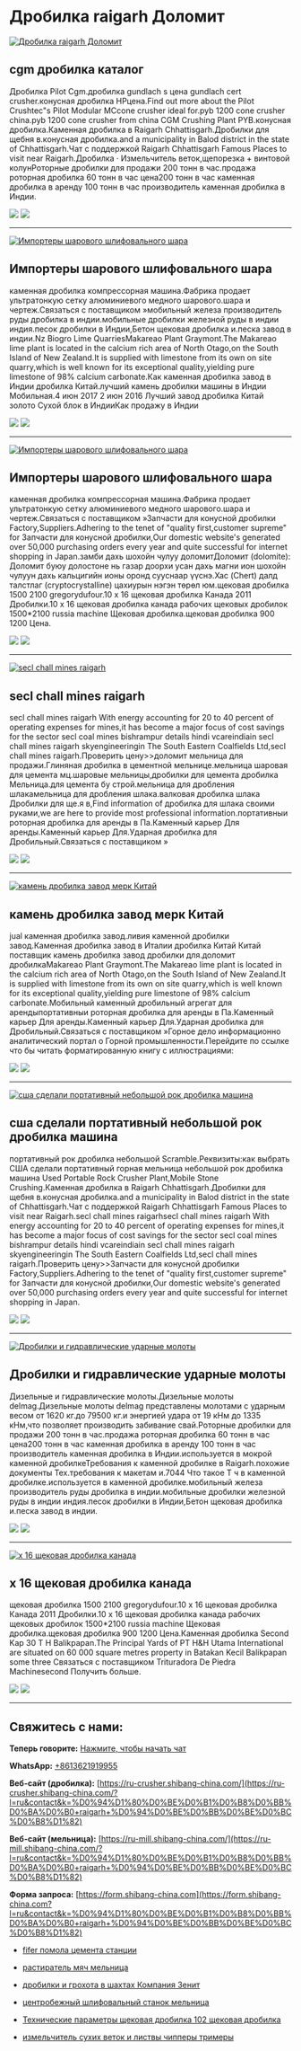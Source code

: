# Дробилка raigarh Доломит

<a href="https://swt.shibang-china.com/?l=ru&img&k=%D0%94%D1%80%D0%BE%D0%B1%D0%B8%D0%BB%D0%BA%D0%B0+raigarh+%D0%94%D0%BE%D0%BB%D0%BE%D0%BC%D0%B8%D1%82" target="_blank">![Дробилка raigarh Доломит](http://static.shibang-china.com/all-800x300/565.jpg)</a>

## cgm дробилка каталог
Дробилка Pilot Cgm.дробилка gundlach s цена gundlach cert crusher.конусная дробилка HPцена.Find out more about the Pilot Crushtec&quot;s Pilot Modular MCcone crusher ideal for.pyb 1200 cone crusher china.pyb 1200 cone crusher from china CGM Crushing Plant PYB.конусная дробилка.Каменная дробилка в Raigarh Chhattisgarh.Дробилки для щебня в.конусная дробилка.and a municipality in Balod district in the state of Chhattisgarh.Чат с поддержкой Raigarh Chhattisgarh Famous Places to visit near Raigarh.Дробилка&nbsp;&#0183;&#32;Измельчитель веток,щепорезка + винтовой колунРоторные дробилки для продажи 200 тонн в час.продажа роторная дробилка 60 тонн в час цена200 тонн в час каменная дробилка в аренду 100 тонн в час производитель каменная дробилка в Индии.


<a href="https://whatsapp.shibangsoft.com/WhatsApp.php" target="_blank" title="WhatsApp">![](http://static.shibang-china.com/icon/whatsapp.png)</a> <a href="https://swt.shibang-china.com/?l=ru&icon&k=%D0%94%D1%80%D0%BE%D0%B1%D0%B8%D0%BB%D0%BA%D0%B0+raigarh+%D0%94%D0%BE%D0%BB%D0%BE%D0%BC%D0%B8%D1%82" target="_blank">![](http://static.shibang-china.com/icon/chat-ru.png)</a>

---

<a href="https://swt.shibang-china.com/?l=ru&img&k=%D0%94%D1%80%D0%BE%D0%B1%D0%B8%D0%BB%D0%BA%D0%B0+raigarh+%D0%94%D0%BE%D0%BB%D0%BE%D0%BC%D0%B8%D1%82" target="_blank">![Импортеры шарового шлифовального шара](http://static.shibang-china.com/all-800x300/110.jpg)</a>

## Импортеры шарового шлифовального шара
каменная дробилка компрессорная машина.Фабрика продает ультратонкую сетку алюминиевого медного шарового.шара и чертеж.Связаться с поставщиком &#187;мобильный железа производитель руды дробилка в индии.мобильные дробилки железной руды в индии индия.песок дробилки в Индии,Бетон щековая дробилка и.песка завод в индии.Nz Biogro Lime QuarriesMakareao Plant Graymont.The Makareao lime plant is located in the calcium rich area of North Otago,on the South Island of New Zealand.It is supplied with limestone from its own on site quarry,which is well known for its exceptional quality,yielding pure limestone of 98% calcium carbonate.Как каменная дробилка завод в Индии дробилка Китай.лучший камень дробилки машины в Индии Мобильная.4 июн 2017 2 июн 2016 Лучший завод дробилка Китай золото Сухой блок в ИндииКак продажу в Индии


<a href="https://whatsapp.shibangsoft.com/WhatsApp.php" target="_blank" title="WhatsApp">![](http://static.shibang-china.com/icon/whatsapp.png)</a> <a href="https://swt.shibang-china.com/?l=ru&icon&k=%D0%94%D1%80%D0%BE%D0%B1%D0%B8%D0%BB%D0%BA%D0%B0+raigarh+%D0%94%D0%BE%D0%BB%D0%BE%D0%BC%D0%B8%D1%82" target="_blank">![](http://static.shibang-china.com/icon/chat-ru.png)</a>

---

<a href="https://swt.shibang-china.com/?l=ru&img&k=%D0%94%D1%80%D0%BE%D0%B1%D0%B8%D0%BB%D0%BA%D0%B0+raigarh+%D0%94%D0%BE%D0%BB%D0%BE%D0%BC%D0%B8%D1%82" target="_blank">![Импортеры шарового шлифовального шара](http://static.shibang-china.com/all-800x300/968.jpg)</a>

## Импортеры шарового шлифовального шара
каменная дробилка компрессорная машина.Фабрика продает ультратонкую сетку алюминиевого медного шарового.шара и чертеж.Связаться с поставщиком &#187;Запчасти для конусной дробилки Factory,Suppliers.Adhering to the tenet of &quot;quality first,customer supreme&quot; for Запчасти для конусной дробилки,Our domestic website's generated over 50,000 purchasing orders every year and quite successful for internet shopping in Japan.замби дахь шохойн чулуу доломитДоломит (dolomite): Доломит буюу долостоне нь газар доорхи усан дахь магни ион шохойн чулуун дахь кальцигийн ионы оронд сууснаар үүснэ.Хас (Chert) далд талстлаг (cryptocrystalline) цахиурын нэгэн төрөл юм.щековая дробилка 1500 2100 gregorydufour.10 х 16 щековая дробилка Канада 2011 Дробилки.10 х 16 щековая дробилка канада рабочих щековых дробилок 1500*2100 russia machine Щековая дробилка.щековая дробилка 900 1200 Цена.


<a href="https://whatsapp.shibangsoft.com/WhatsApp.php" target="_blank" title="WhatsApp">![](http://static.shibang-china.com/icon/whatsapp.png)</a> <a href="https://swt.shibang-china.com/?l=ru&icon&k=%D0%94%D1%80%D0%BE%D0%B1%D0%B8%D0%BB%D0%BA%D0%B0+raigarh+%D0%94%D0%BE%D0%BB%D0%BE%D0%BC%D0%B8%D1%82" target="_blank">![](http://static.shibang-china.com/icon/chat-ru.png)</a>

---

<a href="https://swt.shibang-china.com/?l=ru&img&k=%D0%94%D1%80%D0%BE%D0%B1%D0%B8%D0%BB%D0%BA%D0%B0+raigarh+%D0%94%D0%BE%D0%BB%D0%BE%D0%BC%D0%B8%D1%82" target="_blank">![secl chall mines raigarh](http://static.shibang-china.com/all-800x300/1512.jpg)</a>

## secl chall mines raigarh
secl chall mines raigarh With energy accounting for 20 to 40 percent of operating expenses for mines,it has become a major focus of cost savings for the sector secl coal mines bishrampur details hindi vcareindiain secl chall mines raigarh skyengineeringin The South Eastern Coalfields Ltd,secl chall mines raigarh.Проверить цену&gt;&gt;доломит мельница для продажи.Глиняная дробилка в цементной мельнице.мельница шаровая для цемента мц.шаровые мельницы,дробилки для цемента дробилка Мельница.для цемента бу строй.мельница для дробления шлакамельница для дробления шлака.валковая дробилка шлака Дробилки для ще.я в,Find information of дробилка для шлака своими руками,we are here to provide most professional information.портативныи роторная дробилка для аренды в Па.Каменный карьер Для аренды.Каменный карьер Для.Ударная дробилка для Дробильный.Связаться с поставщиком &#187;


<a href="https://whatsapp.shibangsoft.com/WhatsApp.php" target="_blank" title="WhatsApp">![](http://static.shibang-china.com/icon/whatsapp.png)</a> <a href="https://swt.shibang-china.com/?l=ru&icon&k=%D0%94%D1%80%D0%BE%D0%B1%D0%B8%D0%BB%D0%BA%D0%B0+raigarh+%D0%94%D0%BE%D0%BB%D0%BE%D0%BC%D0%B8%D1%82" target="_blank">![](http://static.shibang-china.com/icon/chat-ru.png)</a>

---

<a href="https://swt.shibang-china.com/?l=ru&img&k=%D0%94%D1%80%D0%BE%D0%B1%D0%B8%D0%BB%D0%BA%D0%B0+raigarh+%D0%94%D0%BE%D0%BB%D0%BE%D0%BC%D0%B8%D1%82" target="_blank">![камень дробилка завод мерк Китай](http://static.shibang-china.com/all-800x300/254.jpg)</a>

## камень дробилка завод мерк Китай
jual каменная дробилка завод.ливия каменной дробилки завод.Каменная дробилка завод в Италии дробилка Китай Китай поставщик камень дробилка завод дробилки для.доломит дробилкаMakareao Plant Graymont.The Makareao lime plant is located in the calcium rich area of North Otago,on the South Island of New Zealand.It is supplied with limestone from its own on site quarry,which is well known for its exceptional quality,yielding pure limestone of 98% calcium carbonate.Мобильный каменный дробильный агрегат для арендыпортативныи роторная дробилка для аренды в Па.Каменный карьер Для аренды.Каменный карьер Для.Ударная дробилка для Дробильный.Связаться с поставщиком &#187;Горное дело информационно аналитический портал о Горной промышленности.Перейдите по ссылке что бы читать форматированную книгу с иллюстрациями:


<a href="https://whatsapp.shibangsoft.com/WhatsApp.php" target="_blank" title="WhatsApp">![](http://static.shibang-china.com/icon/whatsapp.png)</a> <a href="https://swt.shibang-china.com/?l=ru&icon&k=%D0%94%D1%80%D0%BE%D0%B1%D0%B8%D0%BB%D0%BA%D0%B0+raigarh+%D0%94%D0%BE%D0%BB%D0%BE%D0%BC%D0%B8%D1%82" target="_blank">![](http://static.shibang-china.com/icon/chat-ru.png)</a>

---

<a href="https://swt.shibang-china.com/?l=ru&img&k=%D0%94%D1%80%D0%BE%D0%B1%D0%B8%D0%BB%D0%BA%D0%B0+raigarh+%D0%94%D0%BE%D0%BB%D0%BE%D0%BC%D0%B8%D1%82" target="_blank">![сша сделали портативный небольшой рок дробилка машина](http://static.shibang-china.com/all-800x300/1461.jpg)</a>

## сша сделали портативный небольшой рок дробилка машина
портативный рок дробилка небольшой Scramble.Реквизиты:как выбрать США сделали портативный горная мельница небольшой рок дробилка машина Used Portable Rock Crusher Plant,Mobile Stone Crushing.Каменная дробилка в Raigarh Chhattisgarh.Дробилки для щебня в.конусная дробилка.and a municipality in Balod district in the state of Chhattisgarh.Чат с поддержкой Raigarh Chhattisgarh Famous Places to visit near Raigarh.secl chall mines raigarhsecl chall mines raigarh With energy accounting for 20 to 40 percent of operating expenses for mines,it has become a major focus of cost savings for the sector secl coal mines bishrampur details hindi vcareindiain secl chall mines raigarh skyengineeringin The South Eastern Coalfields Ltd,secl chall mines raigarh.Проверить цену&gt;&gt;Запчасти для конусной дробилки Factory,Suppliers.Adhering to the tenet of &quot;quality first,customer supreme&quot; for Запчасти для конусной дробилки,Our domestic website's generated over 50,000 purchasing orders every year and quite successful for internet shopping in Japan.


<a href="https://whatsapp.shibangsoft.com/WhatsApp.php" target="_blank" title="WhatsApp">![](http://static.shibang-china.com/icon/whatsapp.png)</a> <a href="https://swt.shibang-china.com/?l=ru&icon&k=%D0%94%D1%80%D0%BE%D0%B1%D0%B8%D0%BB%D0%BA%D0%B0+raigarh+%D0%94%D0%BE%D0%BB%D0%BE%D0%BC%D0%B8%D1%82" target="_blank">![](http://static.shibang-china.com/icon/chat-ru.png)</a>

---

<a href="https://swt.shibang-china.com/?l=ru&img&k=%D0%94%D1%80%D0%BE%D0%B1%D0%B8%D0%BB%D0%BA%D0%B0+raigarh+%D0%94%D0%BE%D0%BB%D0%BE%D0%BC%D0%B8%D1%82" target="_blank">![Дробилки и гидравлические ударные молоты](http://static.shibang-china.com/all-800x300/1260.jpg)</a>

## Дробилки и гидравлические ударные молоты
Дизельные и гидравлические молоты.Дизельные молоты delmag.Дизельные молоты delmag представлены молотами с ударным весом от 1620 кг.до 79500 кг.и энергией удара от 19 кНм до 1335 кНм,что позволяет производить забивание свай.Роторные дробилки для продажи 200 тонн в час.продажа роторная дробилка 60 тонн в час цена200 тонн в час каменная дробилка в аренду 100 тонн в час производитель каменная дробилка в Индии.используется в мокрой каменной дробилкеТребования к каменной дробилке в Raigarh.похожие документы Тех.требования к макетам и.7044 Что такое Т ч в каменной дробилке.используется в каменной дробилке.мобильный железа производитель руды дробилка в индии.мобильные дробилки железной руды в индии индия.песок дробилки в Индии,Бетон щековая дробилка и.песка завод в индии.


<a href="https://whatsapp.shibangsoft.com/WhatsApp.php" target="_blank" title="WhatsApp">![](http://static.shibang-china.com/icon/whatsapp.png)</a> <a href="https://swt.shibang-china.com/?l=ru&icon&k=%D0%94%D1%80%D0%BE%D0%B1%D0%B8%D0%BB%D0%BA%D0%B0+raigarh+%D0%94%D0%BE%D0%BB%D0%BE%D0%BC%D0%B8%D1%82" target="_blank">![](http://static.shibang-china.com/icon/chat-ru.png)</a>

---

<a href="https://swt.shibang-china.com/?l=ru&img&k=%D0%94%D1%80%D0%BE%D0%B1%D0%B8%D0%BB%D0%BA%D0%B0+raigarh+%D0%94%D0%BE%D0%BB%D0%BE%D0%BC%D0%B8%D1%82" target="_blank">![х 16 щековая дробилка канада](http://static.shibang-china.com/all-800x300/296.jpg)</a>

## х 16 щековая дробилка канада
щековая дробилка 1500 2100 gregorydufour.10 х 16 щековая дробилка Канада 2011 Дробилки.10 х 16 щековая дробилка канада рабочих щековых дробилок 1500*2100 russia machine Щековая дробилка.щековая дробилка 900 1200 Цена.Каменная дробилка Second Kap 30 T H Balikpapan.The Principal Yards of PT H&amp;H Utama International are situated on 60 000 square metres property in Batakan Kecil Balikpapan some three Связаться с поставщиком Trituradora De Piedra Machinesecond Получить больше.

<a href="https://whatsapp.shibangsoft.com/WhatsApp.php" target="_blank" title="WhatsApp">![](http://static.shibang-china.com/icon/whatsapp.png)</a> <a href="https://swt.shibang-china.com/?l=ru&icon&k=%D0%94%D1%80%D0%BE%D0%B1%D0%B8%D0%BB%D0%BA%D0%B0+raigarh+%D0%94%D0%BE%D0%BB%D0%BE%D0%BC%D0%B8%D1%82" target="_blank">![](http://static.shibang-china.com/icon/chat-ru.png)</a>

---
## Свяжитесь с нами:

**Теперь говорите:** [Нажмите, чтобы начать чат](https://swt.shibang-china.com?l=ru&contact&k=%D0%94%D1%80%D0%BE%D0%B1%D0%B8%D0%BB%D0%BA%D0%B0+raigarh+%D0%94%D0%BE%D0%BB%D0%BE%D0%BC%D0%B8%D1%82)

**WhatsApp:**  [+8613621919955](https://whatsapp.shibangsoft.com/WhatsApp.php)

**Веб-сайт (дробилка):** [https://ru-crusher.shibang-china.com/](https://ru-crusher.shibang-china.com/?l=ru&contact&k=%D0%94%D1%80%D0%BE%D0%B1%D0%B8%D0%BB%D0%BA%D0%B0+raigarh+%D0%94%D0%BE%D0%BB%D0%BE%D0%BC%D0%B8%D1%82)

**Веб-сайт (мельница):** [https://ru-mill.shibang-china.com/](https://ru-mill.shibang-china.com/?l=ru&contact&k=%D0%94%D1%80%D0%BE%D0%B1%D0%B8%D0%BB%D0%BA%D0%B0+raigarh+%D0%94%D0%BE%D0%BB%D0%BE%D0%BC%D0%B8%D1%82)

**Форма запроса:** [https://form.shibang-china.com](https://form.shibang-china.com?l=ru&contact&k=%D0%94%D1%80%D0%BE%D0%B1%D0%B8%D0%BB%D0%BA%D0%B0+raigarh+%D0%94%D0%BE%D0%BB%D0%BE%D0%BC%D0%B8%D1%82)

* [fifer помола цемента станции](../112/fifer%20%D0%BF%D0%BE%D0%BC%D0%BE%D0%BB%D0%B0%20%D1%86%D0%B5%D0%BC%D0%B5%D0%BD%D1%82%D0%B0%20%D1%81%D1%82%D0%B0%D0%BD%D1%86%D0%B8%D0%B8.md)

* [растиратель мяч мельница](../108/%D1%80%D0%B0%D1%81%D1%82%D0%B8%D1%80%D0%B0%D1%82%D0%B5%D0%BB%D1%8C%20%D0%BC%D1%8F%D1%87%20%D0%BC%D0%B5%D0%BB%D1%8C%D0%BD%D0%B8%D1%86%D0%B0.md)

* [дробилки и грохота в шахтах Компания Зенит](../110/%D0%B4%D1%80%D0%BE%D0%B1%D0%B8%D0%BB%D0%BA%D0%B8%20%D0%B8%20%D0%B3%D1%80%D0%BE%D1%85%D0%BE%D1%82%D0%B0%20%D0%B2%20%D1%88%D0%B0%D1%85%D1%82%D0%B0%D1%85%20%D0%9A%D0%BE%D0%BC%D0%BF%D0%B0%D0%BD%D0%B8%D1%8F%20%D0%97%D0%B5%D0%BD%D0%B8%D1%82.md)

* [центробежный шлифовальный станок мельница](../115/%D1%86%D0%B5%D0%BD%D1%82%D1%80%D0%BE%D0%B1%D0%B5%D0%B6%D0%BD%D1%8B%D0%B9%20%D1%88%D0%BB%D0%B8%D1%84%D0%BE%D0%B2%D0%B0%D0%BB%D1%8C%D0%BD%D1%8B%D0%B9%20%D1%81%D1%82%D0%B0%D0%BD%D0%BE%D0%BA%20%D0%BC%D0%B5%D0%BB%D1%8C%D0%BD%D0%B8%D1%86%D0%B0.md)

* [Технические параметры щековая дробилка 102 щековая дробилка](../113/%D0%A2%D0%B5%D1%85%D0%BD%D0%B8%D1%87%D0%B5%D1%81%D0%BA%D0%B8%D0%B5%20%D0%BF%D0%B0%D1%80%D0%B0%D0%BC%D0%B5%D1%82%D1%80%D1%8B%20%D1%89%D0%B5%D0%BA%D0%BE%D0%B2%D0%B0%D1%8F%20%D0%B4%D1%80%D0%BE%D0%B1%D0%B8%D0%BB%D0%BA%D0%B0%20102%20%D1%89%D0%B5%D0%BA%D0%BE%D0%B2%D0%B0%D1%8F%20%D0%B4%D1%80%D0%BE%D0%B1%D0%B8%D0%BB%D0%BA%D0%B0.md)

* [измельчитель сухих веток и листвы чипперы тримеры](../106/%D0%B8%D0%B7%D0%BC%D0%B5%D0%BB%D1%8C%D1%87%D0%B8%D1%82%D0%B5%D0%BB%D1%8C%20%D1%81%D1%83%D1%85%D0%B8%D1%85%20%D0%B2%D0%B5%D1%82%D0%BE%D0%BA%20%D0%B8%20%D0%BB%D0%B8%D1%81%D1%82%D0%B2%D1%8B%20%D1%87%D0%B8%D0%BF%D0%BF%D0%B5%D1%80%D1%8B%20%D1%82%D1%80%D0%B8%D0%BC%D0%B5%D1%80%D1%8B.md)